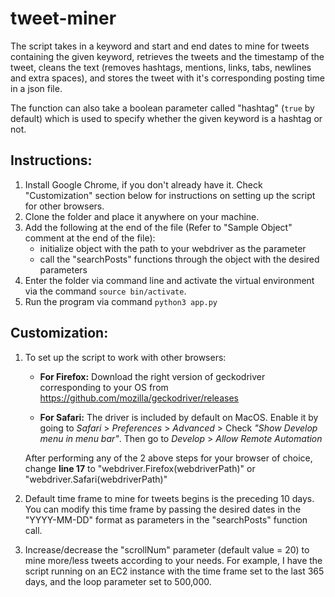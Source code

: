 # tweet-miner

The script takes in a keyword and start and end dates to mine for tweets containing the given keyword, retrieves the tweets and the timestamp of the tweet, cleans the text (removes hashtags, mentions, links, tabs, newlines and extra spaces), and stores the tweet with it's corresponding posting time in a json file.

The function can also take a boolean parameter called "hashtag" (`true` by default) which is used to specify whether the given keyword is a hashtag or not.

## Instructions:

1. Install Google Chrome, if you don't already have it. Check "Customization" section below for instructions on setting up the script for other browsers.
2. Clone the folder and place it anywhere on your machine.
3. Add the following at the end of the file (Refer to "Sample Object" comment at the end of the file):
   - initialize object with the path to your webdriver as the parameter
   - call the "searchPosts" functions through the object with the desired parameters
4. Enter the folder via command line and activate the virtual environment via the command `source bin/activate`.
5. Run the program via command `python3 app.py`

## Customization:

1. To set up the script to work with other browsers:

   - **For Firefox:** Download the right version of geckodriver corresponding to your OS from https://github.com/mozilla/geckodriver/releases

   - **For Safari:** The driver is included by default on MacOS. Enable it by going to _Safari_ > _Preferences_ > _Advanced_ > Check _"Show Develop menu in menu bar"_. Then go to _Develop_ > _Allow Remote Automation_

   After performing any of the 2 above steps for your browser of choice, change **line 17** to "webdriver.Firefox(webdriverPath)" or "webdriver.Safari(webdriverPath)"

2. Default time frame to mine for tweets begins is the preceding 10 days. You can modify this time frame by passing the desired dates in the "YYYY-MM-DD" format as parameters in the "searchPosts" function call.
3. Increase/decrease the "scrollNum" parameter (default value = 20) to mine more/less tweets according to your needs. For example, I have the script running on an EC2 instance with the time frame set to the last 365 days, and the loop parameter set to 500,000.
